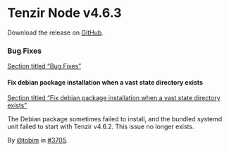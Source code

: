 # Tenzir Node v4.6.3

Download the release on [GitHub](https://github.com/tenzir/tenzir/releases/tag/v4.6.3).

### Bug Fixes

[Section titled “Bug Fixes”](#bug-fixes)

#### Fix debian package installation when a vast state directory exists

[Section titled “Fix debian package installation when a vast state directory exists”](#fix-debian-package-installation-when-a-vast-state-directory-exists)

The Debian package sometimes failed to install, and the bundled systemd unit failed to start with Tenzir v4.6.2. This issue no longer exists.

By [@tobim](https://github.com/tobim) in [#3705](https://github.com/tenzir/tenzir/pull/3705).